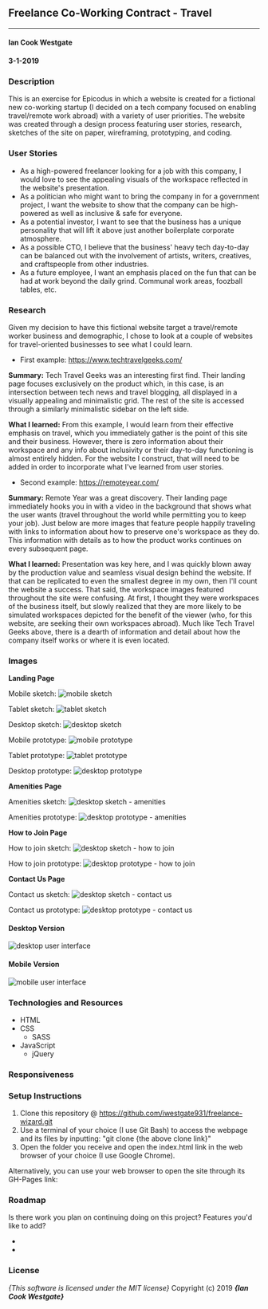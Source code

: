## Freelance Co-Working Contract - Travel
---

#### Ian Cook Westgate
#### 3-1-2019

### Description

This is an exercise for Epicodus in which a website is created for a fictional new co-working startup (I decided on a tech company focused on enabling travel/remote work abroad) with a variety of user priorities. The website was created through a design process featuring user stories, research, sketches of the site on paper, wireframing, prototyping, and coding.

### User Stories

* As a high-powered freelancer looking for a job with this company, I would love to see the appealing visuals of the workspace reflected in the website's presentation.
* As a politician who might want to bring the company in for a government project, I want the website to show that the company can be high-powered as well as inclusive & safe for everyone.
* As a potential investor, I want to see that the business has a unique personality that will lift it above just another boilerplate corporate atmosphere.
* As a possible CTO, I believe that the business' heavy tech day-to-day can be balanced out with the involvement of artists, writers, creatives, and craftspeople from other industries.
* As a future employee, I want an emphasis placed on the fun that can be had at work beyond the daily grind. Communal work areas, foozball tables, etc.

### Research

Given my decision to have this fictional website target a travel/remote worker business and demographic, I chose to look at a couple of websites for travel-oriented businesses to see what I could learn.

* First example: https://www.techtravelgeeks.com/

**Summary:** Tech Travel Geeks was an interesting first find. Their landing page focuses exclusively on the product which, in this case, is an intersection between tech news and travel blogging, all displayed in a visually appealing and minimalistic grid. The rest of the site is accessed through a similarly minimalistic sidebar on the left side.

**What I learned:** From this example, I would learn from their effective emphasis on travel, which you immediately gather is the point of this site and their business. However, there is zero information about their workspace and any info about inclusivity or their day-to-day functioning is almost entirely hidden. For the website I construct, that will need to be added in order to incorporate what I've learned from user stories.

* Second example: https://remoteyear.com/

**Summary:** Remote Year was a great discovery. Their landing page immediately hooks you in with a video in the background that shows what the user wants (travel throughout the world while permitting you to keep your job). Just below are more images that feature people happily traveling with links to information about how to preserve one's workspace as they do. This information with details as to how the product works continues on every subsequent page.

**What I learned:** Presentation was key here, and I was quickly blown away by the production value and seamless visual design behind the website. If that can be replicated to even the smallest degree in my own, then I'll count the website a success. That said, the workspace images featured throughout the site were confusing. At first, I thought they were workspaces of the business itself, but slowly realized that they are more likely to be simulated workspaces depicted for the benefit of the viewer (who, for this website, are seeking their own workspaces abroad). Much like Tech Travel Geeks above, there is a dearth of information and detail about how the company itself works or where it is even located.

### Images

**Landing Page**

Mobile sketch:
 ![mobile sketch](img/landing-page-mobile.jpg)

Tablet sketch:
 ![tablet sketch](img/landing-page-tablet.jpg)

Desktop sketch:
 ![desktop sketch](img/landing-page-desktop.jpg)

Mobile prototype:
 ![mobile prototype](img/landing-page-mobile-prototype.png)

Tablet prototype:
 ![tablet prototype](img/landing-page-tablet-prototype.png)

Desktop prototype:
 ![desktop prototype](img/landing-page-desktop-prototype.png)

**Amenities Page**

Amenities sketch:
 ![desktop sketch - amenities](img/amenities-page.jpg)

Amenities prototype:
 ![desktop prototype - amenities](img/amenities-prototype.png)

**How to Join Page**

How to join sketch:
 ![desktop sketch - how to join](img/how-to-join-page.jpg)

How to join prototype:
 ![desktop prototype - how to join](img/how-to-join-prototype.png)

**Contact Us Page**

Contact us sketch:
 ![desktop sketch - contact us](img/contact-page.jpg)

Contact us prototype:
 ![desktop prototype - contact us](img/contact-prototype.png)

#### Desktop Version

![desktop user interface](img/)

#### Mobile Version

![mobile user interface](img/)


### Technologies and Resources

* HTML
* CSS
  * SASS
* JavaScript
  * jQuery

### Responsiveness



### Setup Instructions

1. Clone this repository @ https://github.com/iwestgate931/freelance-wizard.git
2. Use a terminal of your choice (I use Git Bash) to access the webpage and its files by inputting: "git clone {the above clone link}"
3. Open the folder you receive and open the index.html link in the web browser of your choice (I use Google Chrome).

Alternatively, you can use your web browser to open the site through its GH-Pages link:

### Roadmap

Is there work you plan on continuing doing on this project? Features you'd like to add?

*
*

### License

*{This software is licensed under the MIT license}*
Copyright (c) 2019 **_{Ian Cook Westgate}_**
